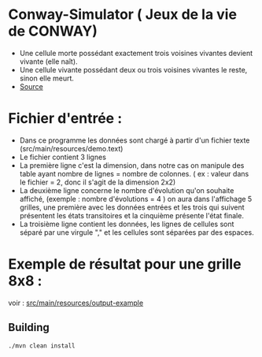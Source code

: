 # Conway-Simulator ( Jeux de la vie de CONWAY)

- Une cellule morte possédant exactement trois voisines vivantes devient vivante (elle naît).
- Une cellule vivante possédant deux ou trois voisines vivantes le reste, sinon elle meurt.
- [Source](https://fr.wikipedia.org/wiki/Jeu_de_la_viem)

# Fichier d'entrée :
-	Dans ce programme les données sont chargé à partir d'un fichier texte (src/main/resources/demo.text)
-	Le fichier contient 3 lignes
-	La première ligne c'est la dimension, dans notre cas on manipule des table ayant nombre de lignes = nombre de colonnes. ( ex : valeur dans le fichier = 2, donc il s'agit de la dimension 2x2)
-	La deuxième ligne concerne le nombre d'évolution qu'on souhaite affiché, (exemple : nombre d'évolutions = 4 ) on aura dans l'affichage 5 grilles, une première avec les données entrées et les trois qui suivent présentent les états transitoires et la cinquième présente l'état finale.
-	La troisième ligne contient les données, les lignes de cellules sont séparé par une virgule "," et les cellules sont séparées par des espaces.


# Exemple de résultat pour une grille 8x8 :
voir : [src/main/resources/output-example](https://github.com/accawl074/Conway/blob/master/src/main/resources/output-example)

## Building 


    ./mvn clean install
    
 
